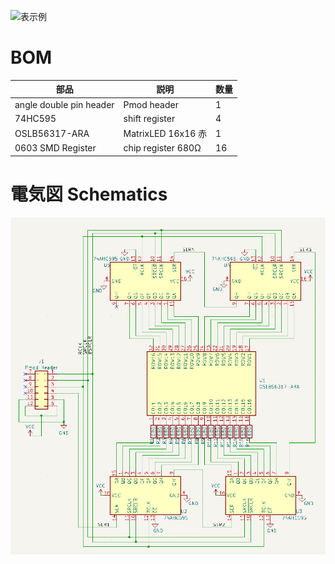 ![表示例](sine.jpg)


# BOM

部品 | 説明 | 数量
---|---|---
angle double pin header | Pmod header | 1
74HC595 | shift register | 4
OSLB56317-ARA | MatrixLED 16x16 赤 | 1
0603 SMD Register | chip register 680Ω | 16

# 電気図 Schematics
![電気図](256.png)